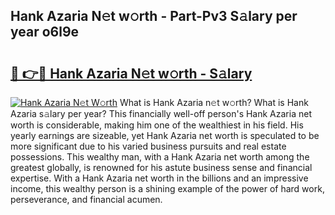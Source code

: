 ## Hank Azaria N𝚎t w𝚘rth - Part-Pv3 S𝚊lary per year o6l9e

# <h2><a href="http://gc1vqw.nevu.top/?p=Hank+Azaria">🔗 👉🔴 Hank Azaria N𝚎t w𝚘rth - S𝚊lary</a></h2>

[![Hank Azaria N𝚎t W𝚘rth](https://i.imgur.com/Oavwk0R.jpeg)](http://gc1vqw.nevu.top/?p=Hank+Azaria)
What is Hank Azaria n𝚎t w𝚘rth? What is Hank Azaria s𝚊lary per year?
This financially well-off person's Hank Azaria net worth is considerable, making him one of the wealthiest in his field. His yearly earnings are sizeable, yet Hank Azaria net worth is speculated to be more significant due to his varied business pursuits and real estate possessions. This wealthy man, with a Hank Azaria net worth among the greatest globally, is renowned for his astute business sense and financial expertise. With a Hank Azaria net worth in the billions and an impressive income, this wealthy person is a shining example of the power of hard work, perseverance, and financial acumen.
